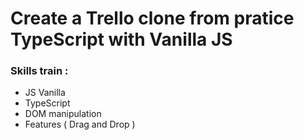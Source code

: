 # Create a Trello clone from pratice TypeScript with Vanilla JS

### Skills train :

- JS Vanilla
- TypeScript
- DOM manipulation
- Features ( Drag and Drop )
